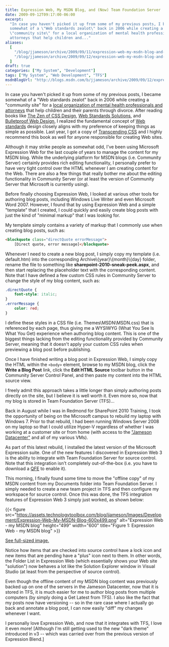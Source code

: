 ```yaml
---
title: Expression Web, My MSDN Blog, and (Now) Team Foundation Server
date: 2009-09-12T09:17:00-06:00
excerpt:
  "In case you haven't picked it up from some of my previous posts, I became
  somewhat of a \"Web standards zealot\" back in 2006 while creating a
  \"community site\" for a local organization of mental health professionals and
  attorneys that help children and..."
aliases:
  [
    "/blog/jjameson/archive/2009/09/11/expression-web-my-msdn-blog-and-now-team-foundation-server.aspx",
    "/blog/jjameson/archive/2009/09/12/expression-web-my-msdn-blog-and-now-team-foundation-server.aspx",
  ]
draft: true
categories: ["My System", "Development"]
tags: ["My System", "Web Development", "TFS"]
msdnBlogUrl: "http://blogs.msdn.com/b/jjameson/archive/2009/09/12/expression-web-my-msdn-blog-and-now-team-foundation-server.aspx"
---
```


In case you haven't picked it up from some of my previous posts, I became
somewhat of a "Web standards zealot" back in 2006 while creating a "community
site" for a
[local organization of mental health professionals and attorneys](http://www.metrodenveridc.org/)
that help children and their parents through divorce. After reading books like
[The Zen of CSS Design](http://amzn.com/0321303474),
[Web Standards Solutions](http://amzn.com/1430219203), and
[Bulletproof Web Design](http://amzn.com/0321509021), I realized the fundamental
concept of [Web standards](http://en.wikipedia.org/wiki/Web_standards) design
closely aligns with my preference of keeping things as simple as possible. Last
year, I got a copy of [Transcending CSS](http://amzn.com/0321410971) and I
highly recommend this book as well for anyone responsible for creating Web
sites.

Although it may strike people as somewhat odd, I've been using Microsoft
Expression Web for the last couple of years to manage the content for my MSDN
blog. While the underlying platform for MSDN blogs (i.e. Community Server)
certainly provides rich editing functionality, I personally prefer to have very
tight control over the HTML whenever I am creating content for the Web. There
are also a few things that really bother me about the editing functionality in
Community Server (or at least the version of Community Server that Microsoft is
currently using).

Before finally choosing Expression Web, I looked at various other tools for
authoring blog posts, including Windows Live Writer and even Microsoft Word
2007. However, I found that by using Expression Web and a simple "template" that
I created, I could quickly and easily create blog posts with just the kind of
"minimal markup" that I was looking for.

My template simply contains a variety of markup that I commonly use when
creating blog posts, such as:

```HTML
<blockquote class="directQuote errorMessage">
    [Direct quote, error message]</blockquote>
```

Whenever I need to create a new blog post, I simply copy my template (i.e.
default.htm) into the corresponding Archive\\{year}\\{month}\\{day} folder,
rename the file to something like **sharepoint-2010-sneak-peek.aspx**, and then
start replacing the placeholder text with the corresponding content. Note that I
have defined a few custom CSS rules in Community Server to change the style of
my blog content, such as:

```CSS
.directQuote {
    font-style: italic;
}
.errorMessage {
    color: red;
}
```

I define these styles in a CSS file (i.e. Themes\MSDN\MSDN.css) that is
referenced by each page, thus giving me a WYSIWYG (What You See Is What You Get)
experience when authoring blog content. This is one of the biggest things
lacking from the editing functionality provided by Community Server, meaning
that it doesn't apply your custom CSS rules when previewing a blog post before
publishing.

Once I have finished writing a blog post in Expression Web, I simply copy the
HTML within the `<body>` element, browse to my MSDN blog, click the **Write a
Blog Post** link, click the **Edit HTML Source** toolbar button in the Community
Server Control Panel, and then paste my content into the HTML source view.

I freely admit this approach takes a little longer than simply authoring posts
directly on the site, but I believe it is well worth it. Even more so, now that
my blog is stored in Team Foundation Server (TFS)...

Back in August while I was in Redmond for SharePoint 2010 Training, I took the
opportunity of being on the Microsoft campus to rebuild my laptop with Windows
7. Prior to that rebuild, I had been running Windows Server 2008 on my laptop so
that I could utilize Hyper-V regardless of whether I was working at a customer
site or from home (with access to the
["Jameson Datacenter"](/blog/jjameson/2009/09/14/the-jameson-datacenter) and all
of my various VMs).

As part of this latest rebuild, I installed the latest version of the Microsoft
Expression suite. One of the new features I discovered in Expression Web 3 is
the ability to integrate with Team Foundation Server for source control. Note
that this integration isn't completely out-of-the-box (i.e. you have to download
a [QFE](http://code.msdn.microsoft.com/KB967483) to enable it).

This morning, I finally found some time to move the "offline copy" of my MSDN
content from my Documents folder into Team Foundation Server. I simply needed to
create a new team project in TFS and then configure my workspace for source
control. Once this was done, the TFS integration features of Expression Web 3
simply just worked, as shown below:

{{< figure
src="https://assets.technologytoolbox.com/blog/jjameson/Images/Development/Expression-Web-My-MSDN-Blog-600x499.png"
alt="Expression Web - my MSDN blog" height="499" width="600"
title="Figure 1: Expression Web - my MSDN blog" >}}

[See full-sized image.](https://assets.technologytoolbox.com/blog/jjameson/Images/Development/Expression-Web-My-MSDN-Blog-1251x1040.png)

Notice how items that are checked into source control have a lock icon and new
items that are pending have a "plus" icon next to them. In other words, the
Folder List in Expression Web (which essentially shows your Web site "solution")
now behaves a lot like the Solution Explorer window in Visual Studio (at least
from the perspective of source control).

Even though the offline content of my MSDN blog content was previously backed up
on one of the servers in the Jameson Datacenter, now that it is stored in TFS,
it is much easier for me to author blog posts from multiple computers (by simply
doing a Get Latest from TFS). I also like the fact that my posts now have
versioning -- so in the rare case where I actually go back and annotate a blog
post, I can now easily "diff" my changes whenever I want.

I personally love Expression Web, and now that it integrates with TFS, I love it
even more! [Although I'm still getting used to the new "dark theme" introduced
in v3 -- which was carried over from the previous version of Expression Blend.]
